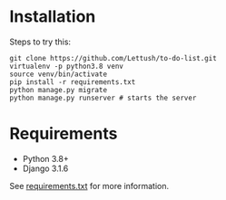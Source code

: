 # Installation #
Steps to try this:
<br>

    git clone https://github.com/Lettush/to-do-list.git
    virtualenv -p python3.8 venv
    source venv/bin/activate
    pip install -r requirements.txt
    python manage.py migrate
    python manage.py runserver # starts the server
    
# Requirements #
- Python 3.8+
- Django 3.1.6

See [requirements.txt](https://github.com/Lettush/to-do-list/blob/master/requirements.txt) for more information.
